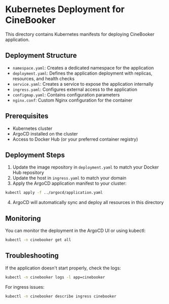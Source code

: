 
# Kubernetes Deployment for CineBooker

This directory contains Kubernetes manifests for deploying CineBooker application.

## Deployment Structure

- `namespace.yaml`: Creates a dedicated namespace for the application
- `deployment.yaml`: Defines the application deployment with replicas, resources, and health checks
- `service.yaml`: Creates a service to expose the application internally
- `ingress.yaml`: Configures external access to the application
- `configmap.yaml`: Contains configuration parameters
- `nginx.conf`: Custom Nginx configuration for the container

## Prerequisites

- Kubernetes cluster
- ArgoCD installed on the cluster
- Access to Docker Hub (or your preferred container registry)

## Deployment Steps

1. Update the image repository in `deployment.yaml` to match your Docker Hub repository
2. Update the host in `ingress.yaml` to match your domain
3. Apply the ArgoCD application manifest to your cluster:

```bash
kubectl apply -f ../argocd/application.yaml
```

4. ArgoCD will automatically sync and deploy all resources in this directory

## Monitoring

You can monitor the deployment in the ArgoCD UI or using kubectl:

```bash
kubectl -n cinebooker get all
```

## Troubleshooting

If the application doesn't start properly, check the logs:

```bash
kubectl -n cinebooker logs -l app=cinebooker
```

For ingress issues:

```bash
kubectl -n cinebooker describe ingress cinebooker
```
